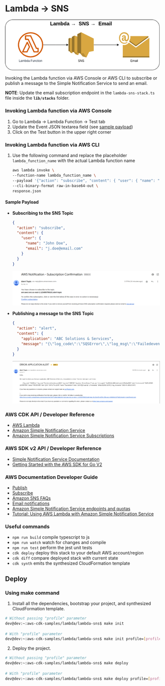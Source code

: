 # Lambda → SNS

![lambda-sns](assets/img/lambda-sns.png)

Invoking the Lambda function via AWS Console or AWS CLI to subscribe or publish a message to the Simple Notification Service to send an email.

**NOTE**: Update the email subscription endpoint in the `lambda-sns-stack.ts` file inside the **`lib/stacks`** folder.

### Invoking Lambda function via AWS Console
1. Go to Lambda → Lambda Function → Test tab
2. Update the Event JSON textarea field (see [sample payload](#sample-payload))
3. Click on the Test button in the upper right corner

### Invoking Lambda function via AWS CLI
1. Use the following command and replace the placeholder `lambda_function_name` with the actual Lambda function name

    ```bash
    aws lambda invoke \
    --function-name lambda_function_name \
    --payload '{"action": "subscribe", "content": { "user": { "name": "John Doe", "email": "j.doe@email.com" }}}' \
    --cli-binary-format raw-in-base64-out \
    response.json
    ```

#### Sample Payload

* **Subscribing to the SNS Topic**

    ```json
    {
      "action": "subscribe",
      "content": {
        "user": {
          "name": "John Doe",
          "email": "j.doe@email.com"
        }
      }
    }
    ```

    ![lambda-sns-subscribe](assets/img/lambda-sns-subscribe.png)

* **Publishing a message to the SNS Topic**

    ```json
    {
      "action": "alert",
      "content": {
        "application": "ABC Solutions & Services",
        "message": "{\"log_code\":\"SQSError\",\"log_msg\":\"FailedeventfromAmazonSQS\",\"log_level\":\"ERROR\",\"log_keys\":{\"eventSource\":\"aws:sqs\",\"messageId\":\"9ab59c5d-4650-4e4f-abcd-bff95a6a4996\",\"order\":{\"referenceId\":\"SMPLORDR-1234567890\",\"status\":\"RECEIVED\",\"item\":[{\"id\":\"SMPLITM-12345\",\"name\":\"SampleItem\",\"price\":1234.5}],\"quantity\":1,\"timestmap\":\"2023-04-2602:32:59\"}},\"log_timestamp\":\"2023-04-2602:33:00\"}"
      }
    }
    ```

    ![lambda-sns-publish](assets/img/lambda-sns-publish.png)

### AWS CDK API / Developer Reference
* [AWS Lambda](https://docs.aws.amazon.com/cdk/api/v2/docs/aws-cdk-lib.aws_lambda-readme.html)
* [Amazon Simple Notification Service](https://docs.aws.amazon.com/cdk/api/v2/docs/aws-cdk-lib.aws_sns-readme.html)
* [Amazon Simple Notification Service Subscriptions](https://docs.aws.amazon.com/cdk/api/v2/docs/aws-cdk-lib.aws_sns_subscriptions-readme.html)

### AWS SDK v2 API / Developer Reference
* [Simple Notification Service Documentation](https://pkg.go.dev/github.com/aws/aws-sdk-go-v2/service/sns)
* [Getting Started with the AWS SDK for Go V2](https://aws.github.io/aws-sdk-go-v2/docs/getting-started/)

### AWS Documentation Developer Guide
* [Publish](https://docs.aws.amazon.com/sns/latest/api/API_Publish.html)
* [Subscribe](https://docs.aws.amazon.com/sns/latest/api/API_Subscribe.html)
* [Amazon SNS FAQs](https://aws.amazon.com/sns/faqs/)
* [Email notifications](https://docs.aws.amazon.com/sns/latest/dg/sns-email-notifications.html)
* [Amazon Simple Notification Service endpoints and quotas](https://docs.aws.amazon.com/general/latest/gr/sns.html)
* [Tutorial: Using AWS Lambda with Amazon Simple Notification Service](https://docs.aws.amazon.com/lambda/latest/dg/with-sns-example.html)

### Useful commands

* `npm run build`   compile typescript to js
* `npm run watch`   watch for changes and compile
* `npm run test`    perform the jest unit tests
* `cdk deploy`      deploy this stack to your default AWS account/region
* `cdk diff`        compare deployed stack with current state
* `cdk synth`       emits the synthesized CloudFormation template

## Deploy

### Using make command
1. Install all the dependencies, bootstrap your project, and synthesized CloudFormation template.
  ```bash
  # Without passing "profile" parameter
  dev@dev:~:aws-cdk-samples/lambda/lambda-sns$ make init

  # With "profile" parameter
  dev@dev:~:aws-cdk-samples/lambda/lambda-sns$ make init profile=[profile_name]
  ```

2. Deploy the project.
  ```bash
  # Without passing "profile" parameter
  dev@dev:~:aws-cdk-samples/lambda/lambda-sns$ make deploy

  # With "profile" parameter
  dev@dev:~:aws-cdk-samples/lambda/lambda-sns$ make deploy profile=[profile_name]
  ```